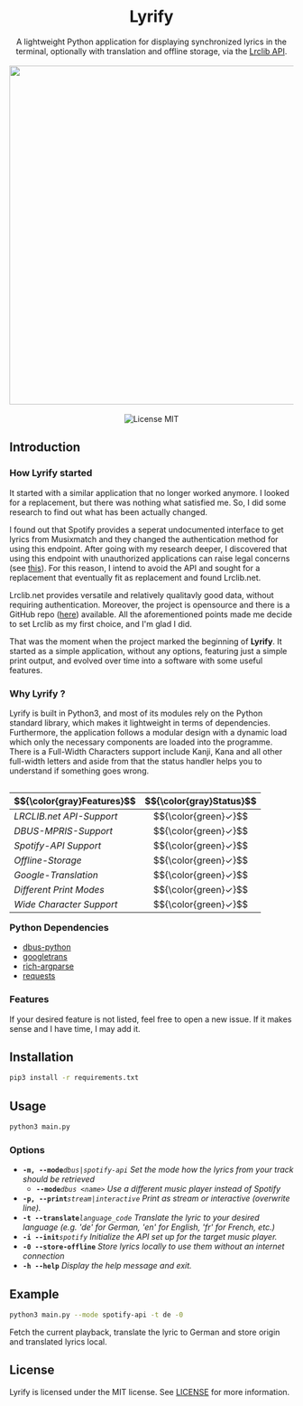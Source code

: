 
<div align="center">
<h1>Lyrify<br></h1>
A lightweight Python application for displaying synchronized lyrics in the terminal, optionally with translation and offline storage, via the <a href="https://lrclib.net">Lrclib API</a>.
<br></br>
<img src="https://github.com/user-attachments/assets/f1e977a2-a204-4bc9-882a-fffcb10d3138" width="600"></img>
<br></br>
<img alt="License MIT" src="https://img.shields.io/badge/License-MIT-blue"></img>
</div>




## Introduction

### How Lyrify started 

It started with a similar application that no longer worked anymore. I looked for a replacement, but there was nothing what satisfied me. So, I did some research to find out what has been actually changed.

I found out that Spotify provides a seperat undocumented interface to get lyrics from Musixmatch and they changed the authentication method for using this endpoint. After going with my research deeper, I discovered that using this endpoint with unauthorized applications can raise legal concerns (see [this](https://stackoverflow.com/a/73853859)). For this reason, I intend to avoid the API and sought for a replacement that eventually fit as replacement and found Lrclib.net.

Lrclib.net provides versatile and relatively qualitavly good data, without requiring authentication. Moreover, the project is opensource and there is a GitHub repo ([here](https://github.com/tranxuanthang/lrclib)) available. All the aforementioned points made me decide to set Lrclib as my first choice, and I'm glad I did.

That was the moment when the project marked the beginning of **Lyrify**. It started as a simple application, without any options, featuring just a simple print output, and evolved over time into a software with some useful features. 


### Why Lyrify ?

Lyrify is built in Python3, and most of its modules rely on the Python standard library, which makes it lightweight in terms of dependencies. Furthermore, the application follows a modular design with a dynamic load which only the necessary components are loaded into the programme. There is a Full-Width Characters support include Kanji, Kana and all other full-width letters and aside from that the status handler helps you to understand if something goes wrong. 


<table align="right">
    <thead>
        <tr>
            <th align="center">$${\color{gray}Features}$$</th>
            <th align="center">$${\color{gray}Status}$$</th>
        </tr>
    </thead>
    <tbody>
        <tr>
            <td align="left"><i>LRCLIB.net API-Support</i></td>
            <td align="center">$${\color{green}✓}$$</td> 
        </tr>
        <tr>
            <td align="left"><i>DBUS-MPRIS-Support</i></td>
            <td align="center">$${\color{green}✓}$$</td>          
        </tr>
        <tr>
            <td align="left"><i>Spotify-API Support</i></td>
            <td align="center">$${\color{green}✓}$$</td>           
        </tr>
        <tr>
            <td align="left"><i>Offline-Storage</i></td>
            <td align="center">$${\color{green}✓}$$</td>     
        </tr>
        <tr>
            <td align="left"><i>Google-Translation</i></td>
            <td align="center">$${\color{green}✓}$$</td>          
        </tr>
        <tr>
            <td align="left"><i>Different Print Modes</i></td>
            <td align="center">$${\color{green}✓}$$</td> 
        </tr>
        <tr>
            <td align="left"><i>Wide Character Support</i></td>
            <td align="center">$${\color{green}✓}$$</td>        
        </tr>
    </tbody>
</table>

### Python Dependencies 

- [dbus-python](https://pypi.org/project/dbus-python/)
- [googletrans](https://pypi.org/project/googletrans/)
- [rich-argparse](https://github.com/hamdanal/rich-argparse)
- [requests](https://github.com/psf/requests)
  
### Features

If your desired feature is not listed, feel free to open a new issue. If it makes sense and I have time, I may add it.

## Installation

```bash
pip3 install -r requirements.txt
```

## Usage
```bash
python3 main.py
```

### Options

- **```-m, --mode```**_```dbus|spotify-api```_  _Set the mode how the lyrics from your track should be retrieved_
  - **```--mode```**_```dbus <name>```_ _Use a different music player instead of Spotify_
- **```-p, --print```**_```stream|interactive```_  _Print as stream or interactive (overwrite line)._
- **```-t --translate```**_```language_code```_ _Translate the lyric to your desired language (e.g. 'de' for German, 'en' for English, 'fr' for French, etc.)_
- **```-i --init```**_```spotify```_ _Initialize the API set up for the target music player._
- **```-0 --store-offline```** _Store lyrics locally to use them without an internet connection_
- **```-h --help```** _Display the help message and exit._

## Example

```bash
python3 main.py --mode spotify-api -t de -0
```
Fetch the current playback, translate the lyric to German and store origin and translated lyrics local.

## License
Lyrify is licensed under the MIT license. See [LICENSE](https://github.com/newst4rt/Lyrify/blob/main/LICENSE) for more information.
